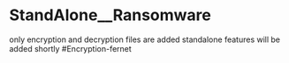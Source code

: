 # StandAlone__Ransomware
only encryption and decryption files are added
standalone features will be added shortly
#Encryption-fernet
